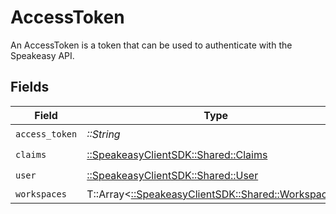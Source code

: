 # AccessToken

An AccessToken is a token that can be used to authenticate with the Speakeasy API.


## Fields

| Field                                                                                   | Type                                                                                    | Required                                                                                | Description                                                                             |
| --------------------------------------------------------------------------------------- | --------------------------------------------------------------------------------------- | --------------------------------------------------------------------------------------- | --------------------------------------------------------------------------------------- |
| `access_token`                                                                          | *::String*                                                                              | :heavy_check_mark:                                                                      | N/A                                                                                     |
| `claims`                                                                                | [::SpeakeasyClientSDK::Shared::Claims](../../models/shared/claims.md)                   | :heavy_check_mark:                                                                      | N/A                                                                                     |
| `user`                                                                                  | [::SpeakeasyClientSDK::Shared::User](../../models/shared/user.md)                       | :heavy_check_mark:                                                                      | N/A                                                                                     |
| `workspaces`                                                                            | T::Array<[::SpeakeasyClientSDK::Shared::Workspaces](../../models/shared/workspaces.md)> | :heavy_minus_sign:                                                                      | N/A                                                                                     |